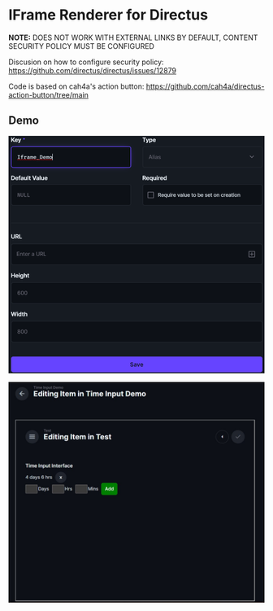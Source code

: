 <h1>IFrame Renderer for Directus</h1>
<strong>NOTE:</strong> DOES NOT WORK WITH EXTERNAL LINKS BY DEFAULT, CONTENT SECURITY POLICY MUST BE CONFIGURED

Discusion on how to configure security policy: https://github.com/directus/directus/issues/12879

Code is based on cah4a's action button: https://github.com/cah4a/directus-action-button/tree/main

<h2>Demo</h2>

![iframe creation](https://raw.githubusercontent.com/icmric/Directus-IFrame-Interface/main/images/iframe-creation-UPDATED.png)

![iframe demo](https://raw.githubusercontent.com/icmric/Directus-IFrame-Interface/main/images/iframe-demo.jpg)
